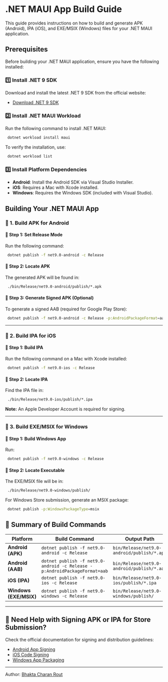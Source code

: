 # .NET MAUI App Build Guide

This guide provides instructions on how to build and generate APK (Android), IPA (iOS), and EXE/MSIX (Windows) files for your .NET MAUI application.

## Prerequisites

Before building your .NET MAUI application, ensure you have the following installed:

### 1️⃣ Install .NET 9 SDK
Download and install the latest .NET 9 SDK from the official website:
- [Download .NET 9 SDK](https://dotnet.microsoft.com/download/dotnet/9.0)

### 2️⃣ Install .NET MAUI Workload
Run the following command to install .NET MAUI:
```sh
 dotnet workload install maui
```
To verify the installation, use:
```sh
 dotnet workload list
```

### 3️⃣ Install Platform Dependencies
- **Android**: Install the Android SDK via Visual Studio Installer.
- **iOS**: Requires a Mac with Xcode installed.
- **Windows**: Requires the Windows SDK (included with Visual Studio).

## Building Your .NET MAUI App

### 📌 1. Build APK for Android

#### 🔹 Step 1: Set Release Mode
Run the following command:
```sh
 dotnet publish -f net9.0-android -c Release
```

#### 🔹 Step 2: Locate APK
The generated APK will be found in:
```bash
 ./bin/Release/net9.0-android/publish/*.apk
```

#### 🔹 Step 3: Generate Signed APK (Optional)
To generate a signed AAB (required for Google Play Store):
```sh
 dotnet publish -f net9.0-android -c Release -p:AndroidPackageFormat=aab
```

---

### 📌 2. Build IPA for iOS

#### 🔹 Step 1: Build IPA
Run the following command on a Mac with Xcode installed:
```sh
 dotnet publish -f net9.0-ios -c Release
```

#### 🔹 Step 2: Locate IPA
Find the IPA file in:
```bash
 ./bin/Release/net9.0-ios/publish/*.ipa
```
**Note:** An Apple Developer Account is required for signing.

---

### 📌 3. Build EXE/MSIX for Windows

#### 🔹 Step 1: Build Windows App
Run:
```sh
 dotnet publish -f net9.0-windows -c Release
```

#### 🔹 Step 2: Locate Executable
The EXE/MSIX file will be in:
```bash
 ./bin/Release/net9.0-windows/publish/
```
For Windows Store submission, generate an MSIX package:
```sh
 dotnet publish -p:WindowsPackageType=msix
```

## 📌 Summary of Build Commands

| Platform  | Build Command | Output Path |
|-----------|--------------|-------------|
| **Android (APK)** | `dotnet publish -f net9.0-android -c Release` | `bin/Release/net9.0-android/publish/*.apk` |
| **Android (AAB)** | `dotnet publish -f net9.0-android -c Release -p:AndroidPackageFormat=aab` | `bin/Release/net9.0-android/publish/*.aab` |
| **iOS (IPA)** | `dotnet publish -f net9.0-ios -c Release` | `bin/Release/net9.0-ios/publish/*.ipa` |
| **Windows (EXE/MSIX)** | `dotnet publish -f net9.0-windows -c Release` | `bin/Release/net9.0-windows/publish/` |

---

## 🚀 Need Help with Signing APK or IPA for Store Submission?
Check the official documentation for signing and distribution guidelines:
- [Android App Signing](https://developer.android.com/studio/publish/app-signing)
- [iOS Code Signing](https://developer.apple.com/forums/thread/707080)
- [Windows App Packaging](https://learn.microsoft.com/en-us/windows/msix/)

---

Author: [Bhakta Charan Rout](https://github.com/BhaktaRout038)

